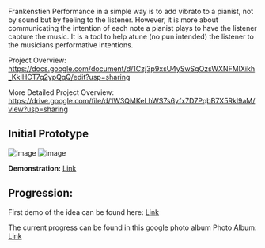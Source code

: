 Frankenstien Performance in a simple way is to add vibrato to a pianist, not by sound but by feeling to the listener. However, it is more about communicating the intention of each note a pianist plays to have the listener capture the music. It is a tool to help atune (no pun intended) the listener to the musicians performative intentions. 

Project Overview: https://docs.google.com/document/d/1Czj3p9xsU4ySwSgOzsWXNFMIXikh_KkIHCT7q2ypQqQ/edit?usp=sharing

More Detailed Project Overview: https://drive.google.com/file/d/1W3QMKeLhWS7s6yfx7D7PqbB7X5Rkl9aM/view?usp=sharing

## Initial Prototype
![image](https://github.com/user-attachments/assets/ab7e6abf-b028-413c-abba-9a477d8c3d71)
![image](https://github.com/user-attachments/assets/5bbb6272-e35f-4a30-b38c-9f3e30420f9d)

**Demonstration:** [Link](https://photos.app.goo.gl/uDx8SQ5frFhejb5t5)

## Progression: 
First demo of the idea can be found here:
[Link](https://photos.app.goo.gl/4rt2y4wctnXFHKrz7)

The current progress can be found in this google photo album 
Photo Album: [Link](https://photos.app.goo.gl/TBx9K2HFpNhXGP73A)                                                                
